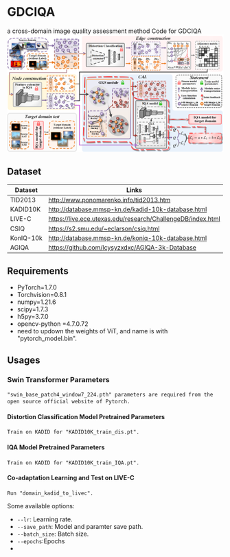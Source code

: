# GDCIQA
a cross-domain image quality assessment method
Code for GDCIQA
![./Net](GDCIQA.png)

## Dataset
| Dataset   | Links                                                       |
| --------- | ----------------------------------------------------------- |
| TID2013      | http://www.ponomarenko.info/tid2013.htm     |
| KADID10K      | http://database.mmsp-kn.de/kadid-10k-database.html      |
| LIVE-C      | https://live.ece.utexas.edu/research/ChallengeDB/index.html      |
| CSIQ      | https://s2.smu.edu/~eclarson/csiq.html |
| KonIQ-10k   | http://database.mmsp-kn.de/koniq-10k-database.html |
| AGIQA     |  https://github.com/lcysyzxdxc/AGIQA-3k-Database |
## Requirements
- PyTorch=1.7.0
- Torchvision=0.8.1
- numpy=1.21.6
- scipy=1.7.3
- h5py=3.7.0
- opencv-python =4.7.0.72
- need to updown the weights of ViT, and name is with "pytorch_model.bin".
## Usages

### Swin Transformer Parameters
```
"swin_base_patch4_window7_224.pth" parameters are required from the open source official website of Pytorch.
```

####  Distortion Classification Model Pretrained Parameters
```
Train on KADID for "KADID10K_train_dis.pt".
```

####  IQA Model Pretrained Parameters
```
Train on KADID for "KADID10K_train_IQA.pt".
```

####  Co-adaptation Learning and Test on LIVE-C
```
Run "domain_kadid_to_livec".
```

Some available options:
* `--lr`: Learning rate.
* `--save_path`: Model and paramter save path.
* `--batch_size`: Batch size.
* `--epochs`:Epochs
* 
```
